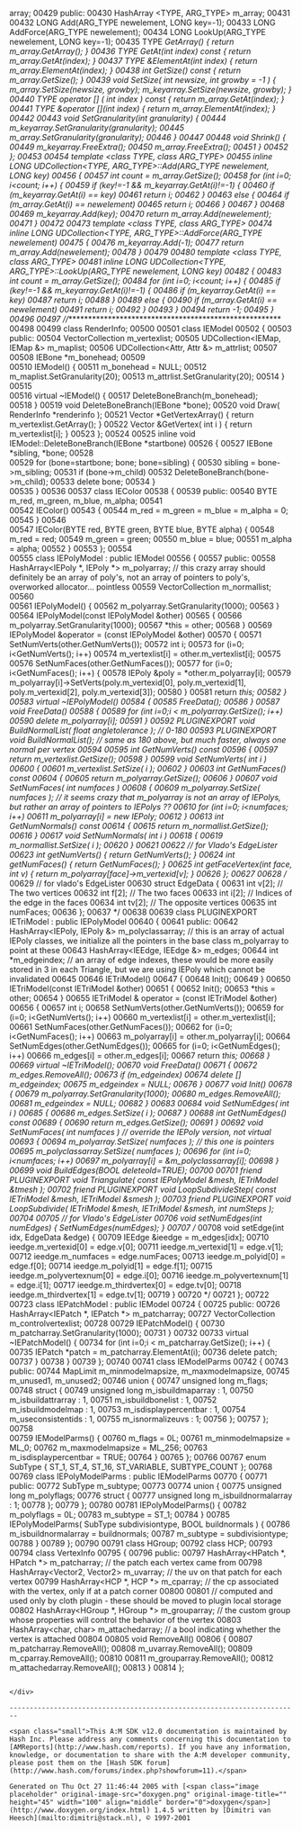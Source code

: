 array;
00429 public:
00430    HashArray <TYPE, ARG_TYPE> m_array;
00431    
00432    LONG  Add(ARG_TYPE newelement, LONG key=-1);
00433    LONG  AddForce(ARG_TYPE newelement);
00434    LONG  LookUp(ARG_TYPE newelement, LONG key=-1);
00435    TYPE *GetArray() { return m_array.GetArray(); }
00436    TYPE  GetAt(int index) const { return m_array.GetAt(index); }
00437    TYPE &ElementAt(int index) { return m_array.ElementAt(index); }
00438    int   GetSize() const { return m_array.GetSize(); }
00439    void  SetSize( int newsize, int growby = -1 ) { m_array.SetSize(newsize, growby); m_keyarray.SetSize(newsize, growby); }
00440    TYPE  operator [] ( int index ) const { return m_array.GetAt(index); }
00441    TYPE &operator [](int index) { return m_array.ElementAt(index); }
00442 
00443    void SetGranularity(int granularity) { 
00444       m_keyarray.SetGranularity(granularity);
00445       m_array.SetGranularity(granularity);
00446    }
00447 
00448    void Shrink() {
00449       m_keyarray.FreeExtra();
00450       m_array.FreeExtra();
00451    }
00452 };
00453 
00454 template <class TYPE, class ARG_TYPE>
00455 inline LONG UDCollection<TYPE, ARG_TYPE>::Add(ARG_TYPE newelement, LONG key)
00456 {
00457    int count = m_array.GetSize();
00458    for (int i=0; i<count; i++) {
00459       if (key!=-1 && m_keyarray.GetAt(i)!=-1) {
00460          if (m_keyarray.GetAt(i) == key)
00461             return i;
00462       }
00463       else {
00464          if (m_array.GetAt(i) == newelement)
00465             return i;
00466       }
00467    }
00468    
00469    m_keyarray.Add(key);
00470    return m_array.Add(newelement);
00471 }
00472 
00473 template <class TYPE, class ARG_TYPE>
00474 inline LONG UDCollection<TYPE, ARG_TYPE>::AddForce(ARG_TYPE newelement)
00475 {
00476    m_keyarray.Add(-1);
00477    return m_array.Add(newelement);
00478 }
00479 
00480 template <class TYPE, class ARG_TYPE>
00481 inline LONG UDCollection<TYPE, ARG_TYPE>::LookUp(ARG_TYPE newelement, LONG key)
00482 {
00483    int count = m_array.GetSize();
00484    for (int i=0; i<count; i++) {
00485       if (key!=-1 && m_keyarray.GetAt(i)!=-1) {
00486          if (m_keyarray.GetAt(i) == key)
00487             return i;
00488       }
00489       else {
00490          if (m_array.GetAt(i) == newelement)
00491             return i;
00492       }
00493    }
00494    return -1;
00495 }
00496 
00497 //*******************************************************
00498 
00499 class RenderInfo;
00500 
00501 class IEModel 
00502 {
00503 public:
00504    VectorCollection m_vertexlist;
00505    UDCollection<IEMap, IEMap &> m_maplist;
00506    UDCollection<Attr, Attr &> m_attrlist;
00507    
00508    IEBone *m_bonehead;
00509    
00510    IEModel() {
00511       m_bonehead = NULL;
00512       m_maplist.SetGranularity(20);
00513       m_attrlist.SetGranularity(20);
00514    }
00515    
00516    virtual ~IEModel() {
00517       DeleteBoneBranch(m_bonehead);       
00518    }
00519    void DeleteBoneBranch(IEBone *bone);
00520    void Draw( RenderInfo *renderinfo );
00521    Vector *GetVertexArray() { return m_vertexlist.GetArray(); }
00522    Vector &GetVertex( int i ) { return m_vertexlist[i]; }
00523 };
00524 
00525 inline void IEModel::DeleteBoneBranch(IEBone *startbone) 
00526 {
00527    IEBone *sibling, *bone;
00528    
00529    for (bone=startbone; bone; bone=sibling) {
00530       sibling = bone->m_sibling;
00531       if (bone->m_child)
00532          DeleteBoneBranch(bone->m_child);
00533       delete bone;
00534    }   
00535 }
00536 
00537 class IEColor
00538 {
00539 public:
00540    BYTE m_red, m_green, m_blue, m_alpha;
00541    
00542    IEColor()
00543    {
00544       m_red = m_green = m_blue = m_alpha = 0;
00545    }
00546    
00547    IEColor(BYTE red, BYTE green, BYTE blue, BYTE alpha) {
00548       m_red   = red;
00549       m_green = green;
00550       m_blue  = blue;
00551       m_alpha = alpha;
00552    }
00553 };
00554    
00555 class IEPolyModel : public IEModel
00556 {
00557 public:
00558    HashArray<IEPoly *, IEPoly *> m_polyarray;  // this crazy array should definitely be an array of poly's, not an array of pointers to poly's, overworked allocator... pointless
00559    VectorCollection m_normallist;
00560    
00561    IEPolyModel() {
00562       m_polyarray.SetGranularity(1000);
00563    }
00564    IEPolyModel(const IEPolyModel &other)
00565    {
00566       m_polyarray.SetGranularity(1000);
00567       *this = other;
00568    }
00569    IEPolyModel &operator = (const IEPolyModel &other)
00570    {
00571       SetNumVerts(other.GetNumVerts());
00572       int i;
00573       for (i=0; i<GetNumVerts(); i++)
00574          m_vertexlist[i] = other.m_vertexlist[i];
00575 
00576       SetNumFaces(other.GetNumFaces());
00577       for (i=0; i<GetNumFaces(); i++) {
00578          IEPoly &poly = *other.m_polyarray[i];
00579          m_polyarray[i]->SetVerts(poly.m_vertexid[0], poly.m_vertexid[1], poly.m_vertexid[2], poly.m_vertexid[3]);
00580       }
00581       return *this;
00582    }
00583    virtual ~IEPolyModel()
00584    {
00585       FreeData();
00586    }
00587    void FreeData()
00588    {
00589       for (int i=0;i < m_polyarray.GetSize(); i++)
00590          delete m_polyarray[i];
00591    }
00592    PLUGINEXPORT void BuildNormalList( float angletolerance ); // 0-180
00593    PLUGINEXPORT void BuildNormalList();                       // same as 180 above, but much faster, always one normal per vertex
00594 
00595    int GetNumVerts() const 
00596    {
00597       return m_vertexlist.GetSize();
00598    }
00599    void SetNumVerts( int i )
00600    {
00601       m_vertexlist.SetSize( i );
00602    }
00603    int GetNumFaces() const
00604    {
00605       return m_polyarray.GetSize();
00606    }
00607    void SetNumFaces( int numfaces )
00608    {
00609       m_polyarray.SetSize( numfaces );     // it seems crazy that m_polyarray is not an array of IEPolys, but rather an array of pointers to IEPolys ??
00610       for (int i=0; i<numfaces; i++)
00611          m_polyarray[i] = new IEPoly;
00612    }
00613    int GetNumNormals() const
00614    {
00615       return m_normallist.GetSize();
00616    }
00617    void SetNumNormals( int i )
00618    {
00619       m_normallist.SetSize( i );
00620    }
00621 
00622    // for Vlado's EdgeLister
00623    int getNumVerts() { return GetNumVerts(); }
00624    int getNumFaces() { return GetNumFaces(); }
00625    int getFaceVertex(int face, int v) { return m_polyarray[face]->m_vertexid[v]; }
00626 };
00627 
00628 /*
00629 // for vlado's EdgeLister
00630 struct EdgeData {
00631    int v[2]; // The two vertices
00632    int f[2]; // The two faces
00633    int i[2]; // Indices of the edge in the faces
00634    int tv[2]; // The opposite vertices
00635    int numFaces;
00636 };
00637 */
00638 
00639 class PLUGINEXPORT IETriModel : public IEPolyModel
00640 {
00641 public:
00642    HashArray<IEPoly, IEPoly &> m_polyclassarray;  // this is an array of actual IEPoly classes, we initialize all the pointers in the base class m_polyarray to point at these
00643    HashArray<IEEdge, IEEdge &> m_edges;
00644    int *m_edgeindex;  // an array of edge indexes, these would be more easily stored in 3 in each Triangle, but we are using IEPoly which cannot be invalidated
00645 
00646    IETriModel() 
00647    {
00648       Init();
00649    }
00650    IETriModel(const IETriModel &other)
00651    {
00652       Init();
00653       *this = other;
00654    }
00655    IETriModel & operator = (const IETriModel &other)
00656    { 
00657       int i;
00658       SetNumVerts(other.GetNumVerts());
00659       for (i=0; i<GetNumVerts(); i++)
00660          m_vertexlist[i] = other.m_vertexlist[i];
00661       SetNumFaces(other.GetNumFaces());
00662       for (i=0; i<GetNumFaces(); i++)
00663          m_polyarray[i] = other.m_polyarray[i];
00664       SetNumEdges(other.GetNumEdges());
00665       for (i=0; i<GetNumEdges(); i++)
00666          m_edges[i] = other.m_edges[i];
00667       return *this;
00668    }
00669    virtual ~IETriModel();
00670    void FreeData()
00671    {
00672       m_edges.RemoveAll();
00673       if (m_edgeindex)
00674          delete [] m_edgeindex;
00675       m_edgeindex = NULL;
00676    }
00677    void Init()
00678    {
00679       m_polyarray.SetGranularity(1000);
00680       m_edges.RemoveAll();
00681       m_edgeindex = NULL;
00682    }
00683 
00684    void SetNumEdges( int i )
00685    {
00686       m_edges.SetSize( i );
00687    }
00688    int GetNumEdges() const
00689    {
00690       return m_edges.GetSize();
00691    }
00692    void SetNumFaces( int numfaces )  // override the IEPoly version, not virtual
00693    {
00694       m_polyarray.SetSize( numfaces );  // this one is pointers
00695       m_polyclassarray.SetSize( numfaces );
00696       for (int i=0; i<numfaces; i++)
00697          m_polyarray[i] = &m_polyclassarray[i];
00698    }
00699    void BuildEdges(BOOL deleteold=TRUE);
00700 
00701    friend PLUGINEXPORT void Triangulate( const IEPolyModel &mesh, IETriModel &tmesh );
00702    friend PLUGINEXPORT void LoopSubdivideStep( const IETriModel &mesh, IETriModel &smesh );
00703    friend PLUGINEXPORT void LoopSubdivide( IETriModel &mesh, IETriModel &smesh, int numSteps );
00704 
00705    // for Vlado's EdgeLister
00706    void setNumEdges(int numEdges) { SetNumEdges(numEdges); }
00707 /*
00708    void setEdge(int idx, EdgeData &edge) {
00709       IEEdge &ieedge = m_edges[idx];
00710       ieedge.m_vertexid[0]      = edge.v[0];
00711       ieedge.m_vertexid[1]      = edge.v[1];
00712       ieedge.m_numfaces         = edge.numFaces;
00713       ieedge.m_polyid[0]        = edge.f[0];
00714       ieedge.m_polyid[1]        = edge.f[1];
00715       ieedge.m_polyvertexnum[0] = edge.i[0];
00716       ieedge.m_polyvertexnum[1] = edge.i[1];
00717       ieedge.m_thirdvertex[0]   = edge.tv[0];
00718       ieedge.m_thirdvertex[1]   = edge.tv[1];
00719    }
00720 */
00721 };
00722 
00723 class IEPatchModel : public IEModel
00724 {
00725 public:
00726    HashArray<IEPatch *, IEPatch *> m_patcharray;
00727    VectorCollection m_controlvertexlist;
00728 
00729    IEPatchModel() {
00730       m_patcharray.SetGranularity(1000);
00731    }
00732 
00733    virtual ~IEPatchModel() {
00734       for (int i=0;i < m_patcharray.GetSize(); i++) {
00735          IEPatch *patch = m_patcharray.ElementAt(i);
00736          delete patch;
00737       }
00738    }
00739 };
00740 
00741 class IEModelParms
00742 {
00743 public:
00744    MapLimit m_minmodelmapsize, m_maxmodelmapsize, 
00745     m_unused1, m_unused2;
00746    union { 
00747       unsigned long  m_flags;
00748       struct {
00749          unsigned long m_isbuildmaparray        : 1,
00750                        m_isbuildattrarray       : 1,
00751                        m_isbuildbonelist        : 1,
00752                        m_isbuildmodelmap        : 1,
00753                        m_isdisplaypercentbar    : 1,
00754                        m_useconsistentids       : 1,
00755                        m_isnormalizeuvs         : 1;
00756        };
00757    };
00758    
00759    IEModelParms() {
00760       m_flags = 0L;
00761       m_minmodelmapsize  = ML_0;
00762       m_maxmodelmapsize  = ML_256;
00763       m_isdisplaypercentbar = TRUE;
00764    }
00765 };
00766 
00767 enum SubType { ST_1, ST_4, ST_16, ST_VARIABLE, SUBTYPE_COUNT };
00768 
00769 class IEPolyModelParms : public IEModelParms
00770 {
00771 public:
00772    SubType  m_subtype;
00773 
00774    union { 
00775       unsigned long m_polyflags;
00776       struct {
00777          unsigned long m_isbuildnormalarray : 1;
00778        };
00779    };
00780 
00781    IEPolyModelParms() {
00782       m_polyflags = 0L;
00783       m_subtype = ST_1;
00784    }
00785    IEPolyModelParms( SubType subdivisiontype, BOOL buildnormals ) {
00786       m_isbuildnormalarray = buildnormals;
00787       m_subtype = subdivisiontype;
00788    }
00789 };
00790 
00791 class HGroup;
00792 class HCP;
00793 
00794 class VertexInfo 
00795 {
00796 public:
00797    HashArray<HPatch *, HPatch *>          m_patcharray;    // the patch each vertex came from
00798    HashArray<Vector2, Vector2>            m_uvarray;       // the uv on that patch for each vertex
00799    HashArray<HCP *, HCP *>                m_cparray;       // the cp associated with the vertex, only if at a patch corner
00800 
00801 // computed and used only by cloth plugin - these should be moved to plugin local storage
00802    HashArray<HGroup *, HGroup *>          m_grouparray;    // the custom group whose properties will control the behavior of the vertex
00803    HashArray<char, char>                  m_attachedarray; // a bool indicating whether the vertex is attached
00804 
00805    void RemoveAll()
00806    {
00807       m_patcharray.RemoveAll();
00808       m_uvarray.RemoveAll();
00809       m_cparray.RemoveAll();
00810 
00811       m_grouparray.RemoveAll();
00812       m_attachedarray.RemoveAll();
00813    }
00814 };
```

</div>

------------------------------------------------------------------------

<span class="small">This A:M SDK v12.0 documentation is maintained by Hash Inc. Please address any comments concerning this documentation to [AMReports](http://www.hash.com/reports). If you have any information, knowledge, or documentation to share with the A:M developer community, please post them on the [Hash SDK forum](http://www.hash.com/forums/index.php?showforum=11).</span>

Generated on Thu Oct 27 11:46:44 2005 with [<span class="image placeholder" original-image-src="doxygen.png" original-image-title="" height="45" width="100" align="middle" border="0">doxygen</span>](http://www.doxygen.org/index.html) 1.4.5 written by [Dimitri van Heesch](mailto:dimitri@stack.nl), © 1997-2001
